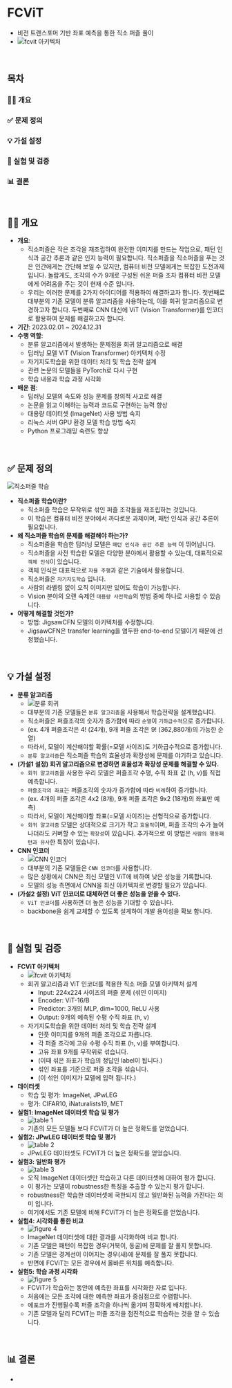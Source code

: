 # FCViT
* 비전 트랜스포머 기반 좌표 예측을 통한 직소 퍼즐 풀이
* ![fcvit 아키텍처](https://github.com/user-attachments/assets/87ac17a0-2590-4bdc-bb03-a8f1937add0c)
<br>
 
## 목차
### 👨‍🏫 개요
### ✅ 문제 정의
### 💡 가설 설정
### 🔬 실험 및 검증
### 📊 결론
<br>


## 👨‍🏫 개요
* __개요__: 
  * 직소퍼즐은 작은 조각을 재조립하여 완전한 이미지를 만드는 작업으로, 패턴 인식과 공간 추론과 같은 인지 능력이 필요합니다. 직소퍼즐을 직소퍼즐을 푸는 것은 인간에게는 간단해 보일 수 있지만, 컴퓨터 비전 모델에게는 복잡한 도전과제 입니다. 놀랍게도, 조각의 수가 9개로 구성된 쉬운 퍼즐 조차 컴퓨터 비전 모델에게 어려움을 주는 것이 현재 수준 입니다. 
  * 우리는 이러한 문제를 2가지 아이디어를 적용하여 해결하고자 합니다. 첫번째로 대부분의 기존 모델이 분류 알고리즘을 사용하는데, 이를 회귀 알고리즘으로 변경하고자 합니다. 두번째로 CNN 대신에 ViT (Vision Transformer)를 인코더로 활용하여 문제를 해결하고자 합니다.
* __기간__: 2023.02.01 ~ 2024.12.31
* __수행 역할__: 
  * 분류 알고리즘에서 발생하는 문제점을 회귀 알고리즘으로 해결
  * 딥러닝 모델 ViT (Vision Transformer) 아키텍처 수정
  * 자기지도학습을 위한 데이터 처리 및 학습 전략 설계
  * 관련 논문의 모델들을 PyTorch로 다시 구현
  * 학습 내용과 학습 과정 시각화
* __배운 점__: 
  * 딥러닝 모델의 속도와 성능 문제를 창의적 사고로 해결
  * 논문을 읽고 이해하는 능력과 코드로 구현하는 능력 향상
  * 대용량 데이터셋 (ImageNet) 사용 방법 숙지
  * 리눅스 서버 GPU 환경 모델 학습 방법 숙지
  * Python 프로그래밍 숙련도 향상
<br>



## ✅ 문제 정의
![직소퍼즐 학습](https://github.com/user-attachments/assets/302663fc-07b0-438e-acb8-8791b5e00455)
* __직소퍼즐 학습이란?__
  * 직소퍼즐 학습은 무작위로 섞인 퍼즐 조각들을 재조립하는 것입니다.
  * 이 학습은 컴퓨터 비전 분야에서 까다로운 과제이며, 패턴 인식과 공간 추론이 필요합니다.
* __왜 직소퍼즐 학습의 문제를 해결해야 하는가?__
  * 직소퍼즐을 학습한 딥러닝 모델은 `패턴 인식과 공간 추론 능력` 이 뛰어납니다.
  * 직소퍼즐을 사전 학습한 모델은 다양한 분야에서 활용할 수 있는데, 대표적으로 `객체 인식`이 있습니다.
  * 객체 인식은 대표적으로 `자율 주행`과 같은 기술에서 활용합니다.
  * 직소퍼즐은 `자기지도학습` 입니다.
  * 사람의 라벨링 없이 오직 이미지만 있어도 학습이 가능합니다.
  * Vision 분야의 오랜 숙제인 `대용량 사전학습`의 방법 중에 하나로 사용할 수 있습니다.
* __어떻게 해결할 것인가?__
  * 방법: JigsawCFN 모델의 아키텍처를 수정합니다.
  * JigsawCFN은 transfer learning을 염두한 end-to-end 모델이기 때문에 선정했습니다.
<br>



## 💡 가설 설정
* __분류 알고리즘__
  * ![분류 회귀](https://github.com/user-attachments/assets/5aa8f5bf-67ae-4c64-86a0-53fbff89cc5a)
  * 대부분의 기존 모델들은 `분류 알고리즘`을 사용해서 학습전략을 설계했습니다.
  * 직소퍼즐은 퍼즐조각의 숫자가 증가함에 따라 `순열`이 `기하급수적`으로 증가합니다.
  * (ex. 4개 퍼즐조각은 4! (24개), 9개 퍼즐 조각은 9! (362,880개)의 가능한 순열)
  * 따라서, 모델이 계산해야할 확률(=모델 사이즈)도 기하급수적으로 증가합니다.
  * `분류 알고리즘`은 직소퍼즐 학습의 효율성과 확장성에 문제를 야기하고 있습니다.
* __(가설1 설정) 회귀 알고리즘으로 변경하면 효율성과 확장성 문제를 해결할 수 있다.__
  * `회귀 알고리즘`을 사용한 우리 모델은 퍼즐조각 수평, 수직 좌표 값 (h, v)를 직접 예측합니다.
  * `퍼즐조각의 좌표`는 퍼즐조각의 숫자가 증가함에 따라 `비례`하여 증가합니다.
  * (ex. 4개의 퍼즐 조각은 4x2 (8개), 9개 퍼즐 조각은 9x2 (18개)의 좌표만 예측)
  * 따라서, 모델이 계산해야할 좌표(=모델 사이즈)는 선형적으로 증가합니다.
  * `회귀 알고리즘` 모델은 상대적으로 크기가 작고 `효율적`이며, 퍼즐 조각의 수가 늘어나더라도 커버할 수 있는 `확장성`이 있습니다. 추가적으로 이 방법은 `사람의 행동패턴과 유사`한 특징이 있습니다.
* __CNN 인코더__
  * ![CNN 인코더](https://github.com/user-attachments/assets/abcc7319-ff45-4d2f-82eb-9f6483bc4417)
  * 대부분의 기존 모델들은 `CNN 인코더`를 사용합니다.
  * 많은 상황에서 CNN은 최신 모델인 ViT에 비하여 낮은 성능을 기록합니다.
  * 모델의 성능 측면에서 CNN을 최신 아키텍처로 변경할 필요가 있습니다.
* __(가설2 설정) ViT 인코더로 대체하면 더 좋은 성능을 얻을 수 있다.__
  * `ViT 인코더`를 사용하면 더 높은 성능을 기대할 수 있습니다.
  * backbone을 쉽게 교체할 수 있도록 설계하여 개발 용이성을 확보 합니다.
<br>



## 🔬 실험 및 검증
* __FCViT 아키텍처__
  * ![fcvit 아키텍처](https://github.com/user-attachments/assets/87ac17a0-2590-4bdc-bb03-a8f1937add0c)
  * 회귀 알고리즘과 ViT 인코더를 적용한 직소 퍼즐 모델 아키텍처 설계
    * Input: 224x224 사이즈의 퍼즐 문제 (섞인 이미지)
    * Encoder: ViT-16/B
    * Predictor: 3개의 MLP, dim=1000, ReLU 사용
    * Output: 9개의 예측된 수평 수직 좌표 (h, v)
  * 자기지도학습을 위한 데이터 처리 및 학습 전략 설계
    * 인풋 이미지를 9개의 퍼즐 조각으로 자릅니다.
    * 각 퍼즐 조각에 고유 수평 수직 좌표 (h, v)를 부여합니다.
    * 고유 좌표 9개를 무작위로 섞습니다.
    * (이때 섞은 좌표가 학습의 정답인 label이 됩니다.)
    * 섞인 좌표를 기준으로 퍼즐 조각을 섞습니다.
    * (이 섞인 이미지가 모델에 입력 됩니다.)
* __데이터셋__
  * 학습 및 평가: ImageNet, JPwLEG
  * 평가: CIFAR10, iNaturalists19, MET
* __실험1: ImageNet 데이터셋 학습 및 평가__
  * ![table 1](https://github.com/user-attachments/assets/66ab979a-f70b-49d2-9737-1b25c7d5819c)
  * 기존의 모든 모델들 보다 FCViT가 더 높은 정확도를 얻었습니다.
* __실험2: JPwLEG 데이터셋 학습 및 평가__
  * ![table 2](https://github.com/user-attachments/assets/f614a105-fc46-4520-be41-365de9fc4c69)
  * JPwLEG 데이터셋도 FCViT가 더 높은 정확도를 얻었습니다.
* __실험3: 일반화 평가__
  * ![table 3](https://github.com/user-attachments/assets/83b24f71-4afd-458e-b91b-551aa35bc6e3)
  * 오직 ImageNet 데이터셋만 학습하고 다른 데이터셋에 대하여 평가 합니다.
  * 이 평가는 모델이 robustness한 특징을 추출할 수 있는지 평가 합니다.
  * robustness란 학습한 데이터셋에 국한되지 않고 일반화된 능력을 가진다는 의미 입니다.
  * 여기에서도 기존 모델에 비해 FCViT가 더 높은 정확도를 얻었습니다.
* __실험4: 시각화를 통한 비교__
  * ![figure 4](https://github.com/user-attachments/assets/6a75774d-26e0-4e98-98aa-8b4f7d740913)
  * ImageNet 데이터셋에 대한 결과를 시각화하여 비교 합니다.
  * 기존 모델은 패턴이 복잡한 경우(거북이, 동굴)에 문제를 잘 풀지 못합니다.
  * 기존 모델은 경계선이 이어지는 경우(새)에 문제를 잘 풀지 못합니다.
  * 반면에 FCViT는 모든 경우에서 올바른 위치를 예측합니다.
* __실험5: 학습 과정 시각화__
  * ![figure 5](https://github.com/user-attachments/assets/b350bdc2-70b3-47a0-9c77-ecf0871477fe)
  * FCViT가 학습하는 동안에 예측한 좌표를 시각화한 자료 입니다.
  * 처음에는 모든 조각에 대한 예측한 좌표가 중심점으로 수렴합니다.
  * 에포크가 진행될수록 퍼즐 조각을 하나씩 옮기며 정확하게 배치합니다.
  * 기존 모델과 달리 FCViT는 퍼즐 조각을 점진적으로 학습하는 것을 알 수 있습니다.
<br>



## 📊 결론
* 
<br>
